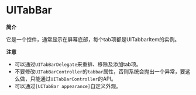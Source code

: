 # UITabBar

**简介**

它是一个控件，通常显示在屏幕底部，每个tab项都是UITabbarItem的实例。



**注意**

* 可以通过`UITabBarDelegate`来重排、移除及添加tab项。
* 不要修改`UITabBarController`的`tabbar`属性，否则系统会抛出一个异常，要这么做，只能通过`UITabBarController`的API。
* 可以通过`[UITabBar appearance]`自定义外观。